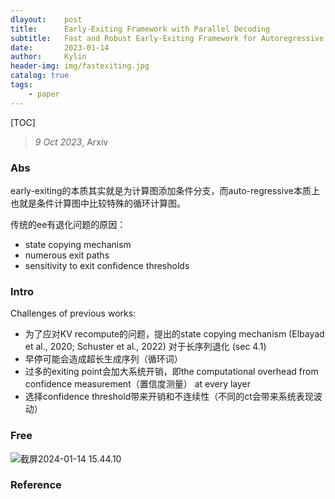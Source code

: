 ```yaml
---
dlayout:    post
title:      Early-Exiting Framework with Parallel Decoding
subtitle:   Fast and Robust Early-Exiting Framework for Autoregressive Language Models with Synchronized Parallel Decoding
date:       2023-01-14
author:     Kylin
header-img: img/fastexiting.jpg
catalog: true
tags:
    - paper
---
```




[TOC]

> *9 Oct 2023*, Arxiv



### Abs

early-exiting的本质其实就是为计算图添加条件分支，而auto-regressive本质上也就是条件计算图中比较特殊的循环计算图。

传统的ee有退化问题的原因：

- state copying mechanism
- numerous exit paths
- sensitivity to exit confidence thresholds



### Intro

Challenges of previous works:

- 为了应对KV recompute的问题，提出的state copying mechanism (Elbayad et al., 2020; Schuster et al., 2022) 对于长序列退化 (sec 4.1)
- 早停可能会造成超长生成序列（循环词）
- 过多的exiting point会加大系统开销，即the computational overhead from confidence measurement（置信度测量） at every layer
- 选择confidence threshold带来开销和不连续性（不同的ct会带来系统表现波动）



### Free

![截屏2024-01-14 15.44.10](http://kylinhub.oss-cn-shanghai.aliyuncs.com/uPic/%E6%88%AA%E5%B1%8F2024-01-14%2015.44.10.png)



### Reference

[^1]: Kim S, Mangalam K, Moon S, et al. Speculative decoding with big little decoder[C]//Thirty-seventh Conference on Neural Information Processing Systems. 2023.
[^2]: Chen C, Borgeaud S, Irving G, et al. Accelerating large language model decoding with speculative sampling[J]. arXiv preprint arXiv:2302.01318, 2023.



